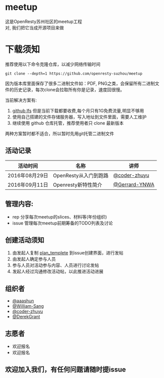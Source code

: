 # meetup

这是OpenResty苏州社区的meetup工程<br>
对, 我们把它当成开源项目来做


#  下载须知

推荐使用以下命令克隆仓库，以减少网络传输时间

    git clone --depth=1 https://github.com/openresty-suzhou/meetup

因为版本库里面保存了很多二进制文件如：PDF, PNG之类，会保留所有二进制文件的历史记录，每次clone会拉取所有你是记录，速度回很慢。

当前解决方案有:

1. [github lfs](https://git-lfs.github.com/) 但是当前下载都要收费,每个月只有1G免费流量,明显不够用
2. 使用自己搭建的文件存储服务器，写入地址到文件里面，需要人工维护
3. 继续使用 github 仓库托管，推荐使用者只 clone 最新版本

两种方案暂时都不适合，所以暂时先用git托管二进制文件

## 活动记录

活动时间        | 名称                  | 讲师
--------------- | -------------         | ---------------
2016年08月29日  | OpenResty从入门到跑路 | [@coder-zhuyu](https://github.com/coder-zhuyu)
2016年09月11日  | Openresty新特性简介   | [@Gerrard-YNWA](https://github.com/Gerrard-YNWA)

## 管理内容:

- rep 分享每次meetup的slices、材料等(年份组织)
- issue 管理每次meetup前期筹备的TODO列表及讨论

## 创建活动须知

1. 由发起人复制 [plan_templete](./plan_templete.md) 到issue创建界面，进行发帖
2. 由发起人确定参与人员
3. 参与人员对活动参与内容、人员进行讨论发帖
4. 发起人经过沟通修改活动帖，以此推进活动进展

## 组织者

- [@aaashun](https://github.com/aaashun)
- [@William-Sang](https://github.com/Willim-Sang)
- [@coder-zhuyu](https://github.com/coder-zhuyu)
- [@DerekGrant](https://github.com/DerekGrant)

## 志愿者

- 欢迎报名
- 欢迎报名

## 欢迎加入我们，有任何问题请随时提issue
